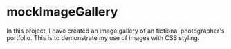 # mockImageGallery
In this project, I have created an image gallery of an fictional photographer's portfolio.  This is to demonstrate my use of images with CSS styling.
